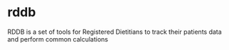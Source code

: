 rddb
====

RDDB is a set of tools for Registered Dietitians to track their patients data and perform common calculations